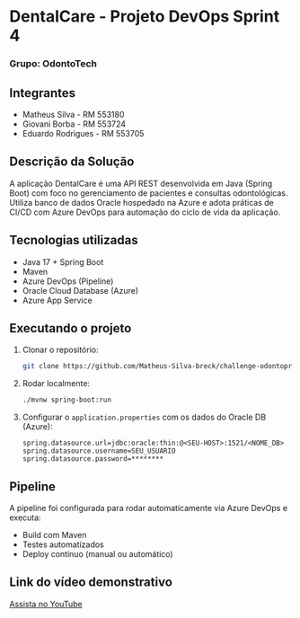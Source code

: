 # DentalCare - Projeto DevOps Sprint 4
### Grupo: OdontoTech

## Integrantes
- Matheus Silva - RM 553180  
- Giovani Borba - RM 553724  
- Eduardo Rodrigues - RM 553705  

## Descrição da Solução
A aplicação DentalCare é uma API REST desenvolvida em Java (Spring Boot) com foco no gerenciamento de pacientes e consultas odontológicas. Utiliza banco de dados Oracle hospedado na Azure e adota práticas de CI/CD com Azure DevOps para automação do ciclo de vida da aplicação.

## Tecnologias utilizadas
- Java 17 + Spring Boot
- Maven
- Azure DevOps (Pipeline)
- Oracle Cloud Database (Azure)
- Azure App Service

## Executando o projeto
1. Clonar o repositório:
   ```bash
   git clone https://github.com/Matheus-Silva-breck/challenge-odontoprev-devops
   ```

2. Rodar localmente:
   ```bash
   ./mvnw spring-boot:run
   ```

3. Configurar o `application.properties` com os dados do Oracle DB (Azure):
   ```properties
   spring.datasource.url=jdbc:oracle:thin:@<SEU-HOST>:1521/<NOME_DB>
   spring.datasource.username=SEU_USUARIO
   spring.datasource.password=********
   ```

## Pipeline
A pipeline foi configurada para rodar automaticamente via Azure DevOps e executa:
- Build com Maven
- Testes automatizados
- Deploy contínuo (manual ou automático)

## Link do vídeo demonstrativo
[Assista no YouTube](https://youtu.be/iMoH6Vj3kVA)